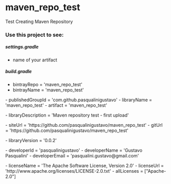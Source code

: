 # maven_repo_test
Test Creating Maven Repository

### Use this project to see: ### 

##### settings.gradle
- name of your artifact

##### build.gradle
- bintrayRepo = 'maven_repo_test'
- bintrayName = 'maven_repo_test'
<p></p><p></p>
- publishedGroupId = 'com.github.pasqualinigustavo'
- libraryName = 'maven_repo_test'
- artifact = 'maven_repo_test'
<p></p><p></p>
- libraryDescription = 'Maven repository test - first upload'
<p></p><p></p>
- siteUrl = 'https://github.com/pasqualinigustavo/maven_repo_test'
- gitUrl = 'https://github.com/pasqualinigustavo/maven_repo_test'
<p></p><p></p>
- libraryVersion = '0.0.2'
<p></p><p></p>
- developerId = 'pasqualinigustavo'
- developerName = 'Gustavo Pasqualini'
- developerEmail = 'pasqualini.gustavo@gmail.com'
<p></p><p></p>
- licenseName = 'The Apache Software License, Version 2.0'
- licenseUrl = 'http://www.apache.org/licenses/LICENSE-2.0.txt'
- allLicenses = ["Apache-2.0"]
